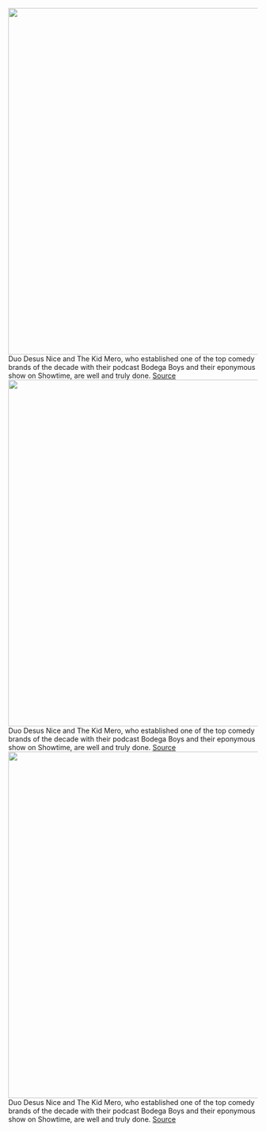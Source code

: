 <img src='https://cdn.vox-cdn.com/thumbor/hU5vL3jtb-KnpmspjiYD6X4hgkQ=/0x0:3000x2000/1200x800/filters:focal(1264x448:1744x928)/cdn.vox-cdn.com/uploads/chorus_image/image/71150036/1240728090.0.jpg' width='700px' /><br/>
Duo Desus Nice and The Kid Mero, who established one of the top comedy brands of the decade with their podcast Bodega Boys and their eponymous show on Showtime, are well and truly done.
<a href='https://www.theverge.com/2022/7/18/23269319/desus-and-mero-split-showtime-bodega-boys'> Source <a/><img src='https://cdn.vox-cdn.com/thumbor/hU5vL3jtb-KnpmspjiYD6X4hgkQ=/0x0:3000x2000/1200x800/filters:focal(1264x448:1744x928)/cdn.vox-cdn.com/uploads/chorus_image/image/71150036/1240728090.0.jpg' width='700px' /><br/>
Duo Desus Nice and The Kid Mero, who established one of the top comedy brands of the decade with their podcast Bodega Boys and their eponymous show on Showtime, are well and truly done.
<a href='https://www.theverge.com/2022/7/18/23269319/desus-and-mero-split-showtime-bodega-boys'> Source <a/><img src='https://cdn.vox-cdn.com/thumbor/hU5vL3jtb-KnpmspjiYD6X4hgkQ=/0x0:3000x2000/1200x800/filters:focal(1264x448:1744x928)/cdn.vox-cdn.com/uploads/chorus_image/image/71150036/1240728090.0.jpg' width='700px' /><br/>
Duo Desus Nice and The Kid Mero, who established one of the top comedy brands of the decade with their podcast Bodega Boys and their eponymous show on Showtime, are well and truly done.
<a href='https://www.theverge.com/2022/7/18/23269319/desus-and-mero-split-showtime-bodega-boys'> Source <a/>